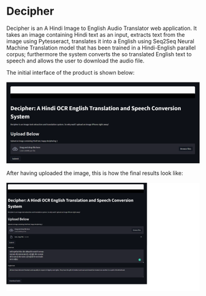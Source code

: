 # Decipher
Decipher is an A Hindi Image to English Audio Translator web application. It takes an image containing Hindi text as an input, extracts text from the image using Pytesseract, translates it into a English using Seq2Seq Neural Machine Translation model that has been trained in a Hindi-English parallel corpus; furthermore the system converts the so translated English text to speech and allows the user to download the audio file.

The initial interface of the product is shown below: <br><br>
![Initial GUI](Decipher_Img/Decipher_Img_1.PNG)

After having uploaded the image, this is how the final results look like: <br><br>
![Final Results](Decipher_Img/Decipher_Img_2.png)
